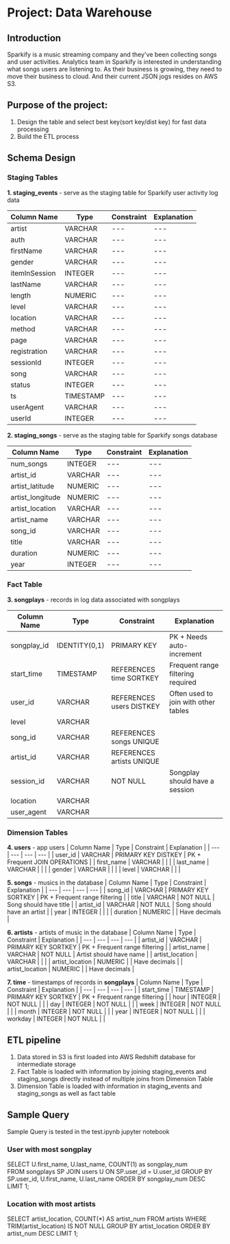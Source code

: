 # Project: Data Warehouse

## Introduction
Sparkify is a music streaming company and they've been collecting songs and user activities. Analytics team in Sparkify is interested in understanding what songs users are listening to. As their business is growing, they need to move their business to cloud. And their current JSON jogs resides on AWS S3.  

## Purpose of the project: 
1. Design the table and select best key(sort key/dist key) for fast data processing
2. Build the ETL process  

## Schema Design

### Staging Tables
**1. staging_events** - serve as the staging table for Sparkify user activity log data

| Column Name   | Type      | Constraint  | Explanation |
| ---           | ---       | ---         | ---         |
| artist        | VARCHAR   | ---         | ---         |
| auth          | VARCHAR   | ---         | ---         |
| firstName     | VARCHAR   | ---         | ---         |
| gender        | VARCHAR   | ---         | ---         |
| itemInSession | INTEGER   | ---         | ---         |
| lastName      | VARCHAR   | ---         | ---         |
| length        | NUMERIC   | ---         | ---         |
| level         | VARCHAR   | ---         | ---         |
| location      | VARCHAR   | ---         | ---         |
| method        | VARCHAR   | ---         | ---         |
| page          | VARCHAR   | ---         | ---         |
| registration  | VARCHAR   | ---         | ---         |
| sessionId     | INTEGER   | ---         | ---         |
| song          | VARCHAR   | ---         | ---         |
| status        | INTEGER   | ---         | ---         |
| ts            | TIMESTAMP | ---         | ---         |
| userAgent     | VARCHAR   | ---         | ---         |
| userId        | INTEGER   | ---         | ---         |

**2. staging_songs** - serve as the staging table for Sparkify songs database 

| Column Name      | Type      | Constraint  | Explanation |
| ---              | ---       | ---         | ---         |
| num_songs        | INTEGER   | ---         | ---         |
| artist_id        | VARCHAR   | ---         | ---         |
| artist_latitude  | NUMERIC   | ---         | ---         |
| artist_longitude | NUMERIC   | ---         | ---         |
| artist_location  | VARCHAR   | ---         | ---         |
| artist_name      | VARCHAR   | ---         | ---         |
| song_id          | VARCHAR   | ---         | ---         |
| title            | VARCHAR   | ---         | ---         |
| duration         | NUMERIC   | ---         | ---         |
| year             | INTEGER   | ---         | ---         |

### Fact Table  

**3. songplays** - records in log data associated with songplays

| Column Name | Type           | Constraint                | Explanation                          |
| ---         | ---            | ---                       | ---                                  |
| songplay_id | IDENTITY(0,1)  | PRIMARY KEY               | PK + Needs auto-increment            |
| start_time  | TIMESTAMP      | REFERENCES time SORTKEY   | Frequent range filtering required    |
| user_id     | VARCHAR        | REFERENCES users DISTKEY  | Often used to join with other tables |
| level       | VARCHAR        |                           |                                      |
| song_id     | VARCHAR        | REFERENCES songs UNIQUE   |                                      |
| artist_id   | VARCHAR        | REFERENCES artists UNIQUE |                                      |
| session_id  | VARCHAR        | NOT NULL                  | Songplay should have a session       |
| location    | VARCHAR        |                           |                                      |
| user_agent  | VARCHAR        |                           |                                      |

### Dimension Tables

**4. users**  - app users
| Column Name | Type    | Constraint          | Explanation                   |
| ---         | ---     | ---                 | ---                           |
| user_id     | VARCHAR | PRIMARY KEY DISTKEY | PK + Frequent JOIN OPERATIONS |
| first_name  | VARCHAR |                     |                               |
| last_name   | VARCHAR |                     |                               |
| gender      | VARCHAR |                     |                               |
| level       | VARCHAR |                     |                               |

**5. songs** - musics in the database
| Column Name | Type    | Constraint          | Explanation                   |
| ---         | ---     | ---                 | ---                           |
| song_id     | VARCHAR | PRIMARY KEY SORTKEY | PK + Frequent range filtering |
| title       | VARCHAR | NOT NULL            | Song should have title        |
| artist_id   | VARCHAR | NOT NULL            | Song should have an artist    |
| year        | INTEGER |                     |                               |
| duration    | NUMERIC |                     | Have decimals                 |

**6. artists** - artists of music in the database
| Column Name     | Type    | Constraint          | Explanation                   |
| ---             | ---     | ---                 | ---                           |
| artist_id       | VARCHAR | PRIMARY KEY SORTKEY | PK + Frequent range filtering |
| artist_name     | VARCHAR | NOT NULL            | Artist should have name       |
| artist_location | VARCHAR |                     |                               |
| artist_location | NUMERIC |                     | Have decimals                 |
| artist_location | NUMERIC |                     | Have decimals                 |

**7. time** - timestamps of records in **songplays** 
| Column Name | Type      | Constraint          | Explanation                   |
| ---         | ---       | ---                 | ---                           |
| start_time  | TIMESTAMP | PRIMARY KEY SORTKEY | PK + Frequent range filtering |
| hour        | INTEGER   | NOT NULL            |                               |
| day         | INTEGER   | NOT NULL            |                               |
| week        | INTEGER   | NOT NULL            |                               |
| month       | INTEGER   | NOT NULL            |                               |
| year        | INTEGER   | NOT NULL            |                               |
| workday     | INTEGER   | NOT NULL            |                               |

## ETL pipeline

1. Data stored in S3 is first loaded into AWS Redshift database for intermediate storage
2. Fact Table is loaded with information by joining staging_events and staging_songs directly instead of multiple joins from Dimension Table
3. Dimension Table is loaded with information in staging_events and staging_songs as well as fact table

## Sample Query

Sample Query is tested in the test.ipynb jupyter notebook

### User with most songplay
SELECT U.first_name, U.last_name, COUNT(1) as songplay_num  
FROM songplays SP JOIN users U ON SP.user_id = U.user_id 
GROUP BY SP.user_id, U.first_name, U.last_name 
ORDER BY songplay_num DESC 
LIMIT 1;

### Location with most artists
SELECT artist_location, COUNT(*) AS artist_num 
FROM artists 
WHERE TRIM(artist_location) IS NOT NULL 
GROUP BY artist_location 
ORDER BY artist_num DESC LIMIT 1; 